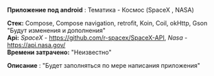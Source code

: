 **Приложение под android** : Тематика - Космос (SpaceX , NASA)  

**Стек:** Compose, Compose navigation, retrofit, Koin, Coil, okHttp, Gson "Будут изменения и дополнения"  
**Api:** *SpaceX* - https://github.com/r-spacex/SpaceX-API, *Nasa* - https://api.nasa.gov/  
**Времени затрачено:**  "Неизвестно"  

**Описание** : "Будет заполняться по мере написания приложения"
